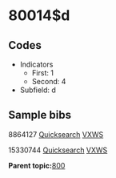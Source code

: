 # 80014$d

## Codes

-   Indicators
    -   First: 1
    -   Second: 4
-   Subfield: d

## Sample bibs

8864127 [Quicksearch](https://search.library.yale.edu/catalog/8864127) [VXWS](http://prodorbis.library.yale.edu:7014/vxws/GetHoldingsService?bibId=8864127)

15330744 [Quicksearch](https://search.library.yale.edu/catalog/15330744) [VXWS](http://prodorbis.library.yale.edu:7014/vxws/GetHoldingsService?bibId=15330744)

**Parent topic:**[800](../../tags/800/800.md)

